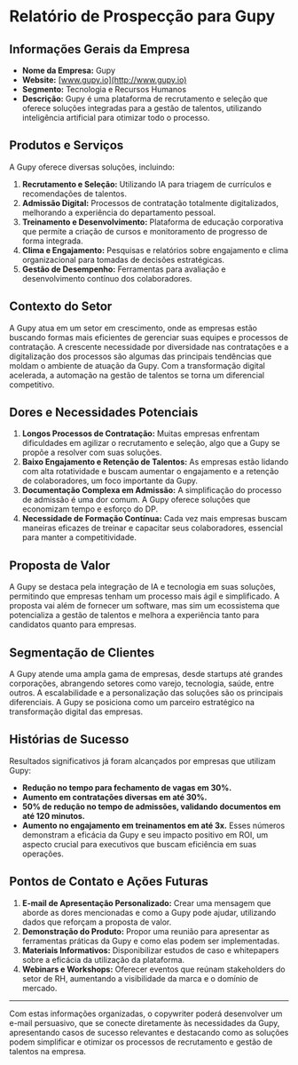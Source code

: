 # Relatório de Prospecção para Gupy

## Informações Gerais da Empresa
- **Nome da Empresa:** Gupy
- **Website:** [www.gupy.io](http://www.gupy.io)
- **Segmento:** Tecnologia e Recursos Humanos
- **Descrição:** Gupy é uma plataforma de recrutamento e seleção que oferece soluções integradas para a gestão de talentos, utilizando inteligência artificial para otimizar todo o processo.

## Produtos e Serviços
A Gupy oferece diversas soluções, incluindo:
1. **Recrutamento e Seleção:** Utilizando IA para triagem de currículos e recomendações de talentos.
2. **Admissão Digital:** Processos de contratação totalmente digitalizados, melhorando a experiência do departamento pessoal.
3. **Treinamento e Desenvolvimento:** Plataforma de educação corporativa que permite a criação de cursos e monitoramento de progresso de forma integrada.
4. **Clima e Engajamento:** Pesquisas e relatórios sobre engajamento e clima organizacional para tomadas de decisões estratégicas.
5. **Gestão de Desempenho:** Ferramentas para avaliação e desenvolvimento contínuo dos colaboradores.

## Contexto do Setor
A Gupy atua em um setor em crescimento, onde as empresas estão buscando formas mais eficientes de gerenciar suas equipes e processos de contratação. A crescente necessidade por diversidade nas contratações e a digitalização dos processos são algumas das principais tendências que moldam o ambiente de atuação da Gupy. Com a transformação digital acelerada, a automação na gestão de talentos se torna um diferencial competitivo.

## Dores e Necessidades Potenciais
1. **Longos Processos de Contratação:** Muitas empresas enfrentam dificuldades em agilizar o recrutamento e seleção, algo que a Gupy se propõe a resolver com suas soluções.
2. **Baixo Engajamento e Retenção de Talentos:** As empresas estão lidando com alta rotatividade e buscam aumentar o engajamento e a retenção de colaboradores, um foco importante da Gupy.
3. **Documentação Complexa em Admissão:** A simplificação do processo de admissão é uma dor comum. A Gupy oferece soluções que economizam tempo e esforço do DP.
4. **Necessidade de Formação Contínua:** Cada vez mais empresas buscam maneiras eficazes de treinar e capacitar seus colaboradores, essencial para manter a competitividade.

## Proposta de Valor
A Gupy se destaca pela integração de IA e tecnologia em suas soluções, permitindo que empresas tenham um processo mais ágil e simplificado. A proposta vai além de fornecer um software, mas sim um ecossistema que potencializa a gestão de talentos e melhora a experiência tanto para candidatos quanto para empresas.

## Segmentação de Clientes
A Gupy atende uma ampla gama de empresas, desde startups até grandes corporações, abrangendo setores como varejo, tecnologia, saúde, entre outros. A escalabilidade e a personalização das soluções são os principais diferenciais. A Gupy se posiciona como um parceiro estratégico na transformação digital das empresas.

## Histórias de Sucesso
Resultados significativos já foram alcançados por empresas que utilizam Gupy:
- **Redução no tempo para fechamento de vagas em 30%.**
- **Aumento em contratações diversas em até 30%.**
- **50% de redução no tempo de admissões, validando documentos em até 120 minutos.**
- **Aumento no engajamento em treinamentos em até 3x.**
Esses números demonstram a eficácia da Gupy e seu impacto positivo em ROI, um aspecto crucial para executivos que buscam eficiência em suas operações.

## Pontos de Contato e Ações Futuras
1. **E-mail de Apresentação Personalizado:** Crear uma mensagem que aborde as dores mencionadas e como a Gupy pode ajudar, utilizando dados que reforçam a proposta de valor.
2. **Demonstração do Produto:** Propor uma reunião para apresentar as ferramentas práticas da Gupy e como elas podem ser implementadas.
3. **Materiais Informativos:** Disponibilizar estudos de caso e whitepapers sobre a eficácia da utilização da plataforma.
4. **Webinars e Workshops:** Oferecer eventos que reúnam stakeholders do setor de RH, aumentando a visibilidade da marca e o domínio de mercado.

---

Com estas informações organizadas, o copywriter poderá desenvolver um e-mail persuasivo, que se conecte diretamente às necessidades da Gupy, apresentando casos de sucesso relevantes e destacando como as soluções podem simplificar e otimizar os processos de recrutamento e gestão de talentos na empresa.